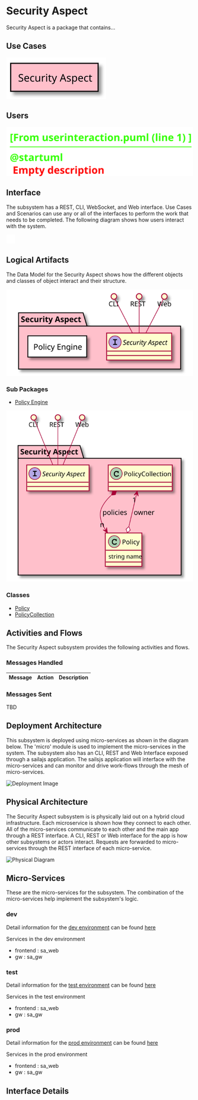 
# Security Aspect

Security Aspect is a package that contains...



## Use Cases



![UseCase Diagram](./usecases.svg)

## Users


![User Interaction](./userinteraction.svg)

## Interface
The subsystem has a REST, CLI, WebSocket, and Web interface. Use Cases and Scenarios can use any or all
of the interfaces to perform the work that needs to be completed. The following  diagram shows how
users interact with the system.

![Scenario Mappings Diagram](./scenariomapping.svg)



## Logical Artifacts
The Data Model for the  Security Aspect shows how the different objects and classes of object interact
and their structure.

![Sub Package Diagram](./subpackage.svg)

### Sub Packages

* [Policy Engine](./pe/index.md)


![Logical Diagram](./logical.svg)

### Classes

* [Policy](./models//edgemere/sa/Policy/index.md)
* [PolicyCollection](./models//edgemere/sa/PolicyCollection/index.md)


## Activities and Flows
The Security Aspect subsystem provides the following activities and flows.

### Messages Handled

| Message | Action | Description |
|---|---|---|


### Messages Sent

TBD

## Deployment Architecture

This subsystem is deployed using micro-services as shown in the diagram below. The 'micro' module is
used to implement the micro-services in the system.
The subsystem also has an CLI, REST and Web Interface exposed through a sailajs application. The sailsjs
application will interface with the micro-services and can monitor and drive work-flows through the mesh of
micro-services.

![Deployment Image](./deployment.svg)

## Physical Architecture

The Security Aspect subsystem is is physically laid out on a hybrid cloud infrastructure. Each microservice is shown
how they connect to each other. All of the micro-services communicate to each other and the main app through a
REST interface. A CLI, REST or Web interface for the app is how other subsystems or actors interact. Requests are
forwarded to micro-services through the REST interface of each micro-service.

![Physical Diagram](./physical.svg)

## Micro-Services
These are the micro-services for the subsystem. The combination of the micro-services help implement
the subsystem's logic.

### dev
Detail information for the [dev environment](./envs/dev/index.md) can be found [here](./envs/dev/index.md)

Services in the dev environment

* frontend : sa_web
* gw : sa_gw

### test
Detail information for the [test environment](./envs/test/index.md) can be found [here](./envs/test/index.md)

Services in the test environment

* frontend : sa_web
* gw : sa_gw

### prod
Detail information for the [prod environment](./envs/prod/index.md) can be found [here](./envs/prod/index.md)

Services in the prod environment

* frontend : sa_web
* gw : sa_gw


## Interface Details


